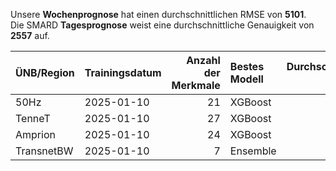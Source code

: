 
Unsere __Wochenprognose__ hat einen durchschnittlichen RMSE von __5101__.  
Die SMARD __Tagesprognose__ weist eine durchschnittliche Genauigkeit von __2557__ auf.
    
| ÜNB/Region   | Trainingsdatum   |   Anzahl der Merkmale | Bestes Modell   |   Durchschnittlicher RMSE |
|:-------------|:-----------------|----------------------:|:----------------|--------------------------:|
| 50Hz         | 2025-01-10       |                    21 | XGBoost         |                      1258 |
| TenneT       | 2025-01-10       |                    27 | XGBoost         |                      2735 |
| Amprion      | 2025-01-10       |                    24 | XGBoost         |                      1047 |
| TransnetBW   | 2025-01-10       |                     7 | Ensemble        |                       184 |